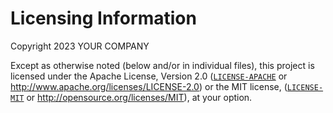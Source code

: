 # Licensing Information

Copyright 2023 YOUR COMPANY

Except as otherwise noted (below and/or in individual files), this project is licensed under the Apache License, Version 2.0 ([`LICENSE-APACHE`](Apache-2.0) or http://www.apache.org/licenses/LICENSE-2.0) or the MIT license, ([`LICENSE-MIT`](MIT) or http://opensource.org/licenses/MIT), at your option.
